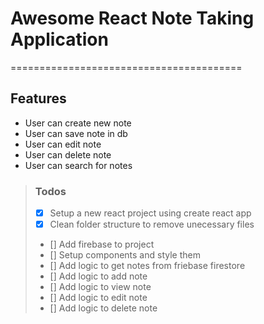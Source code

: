 # Awesome React Note Taking Application
========================================
## Features 
- User can create new note
- User can save note in db
- User can edit note
- User can delete note
- User can search for notes

> ### Todos
> - [x] Setup a new react project using create react app
> - [x] Clean folder structure to remove unecessary files
> - [] Add firebase to project
> - [] Setup components and style them
> - [] Add logic to get notes from friebase firestore
> - [] Add logic to add note 
> - [] Add logic to view note
> - [] Add logic to edit note 
> - [] Add logic to delete note 
